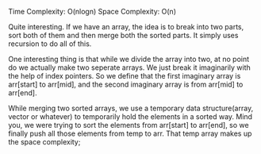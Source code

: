 Time Complexity: O(nlogn)
Space Complexity: O(n)

Quite interesting. 
If we have an array, the idea is to break into two parts, sort both of them and then merge both the sorted parts.
It simply uses recursion to do all of this.

One interesting thing is that while we divide the array into two, at no point do we actually make two seperate arrays. We just break it imaginarily with the help of index pointers. So we define that the first imaginary array is arr[start] to arr[mid], and the second imaginary array is from arr[mid] to arr[end]. 

While merging two sorted arrays, we use a temporary data structure(array, vector or whatever) to temporarily hold the elements in a sorted way. Mind you, we were trying to sort the elements from arr[start] to arr[end], so we finally push all those elements from temp to arr. That temp array makes up the space complexity;
